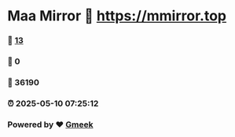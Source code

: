 # Maa Mirror :link: https://mmirror.top 
### :page_facing_up: [13](https://mmirror.top/tag.html) 
### :speech_balloon: 0 
### :hibiscus: 36190 
### :alarm_clock: 2025-05-10 07:25:12 
### Powered by :heart: [Gmeek](https://github.com/Meekdai/Gmeek)
